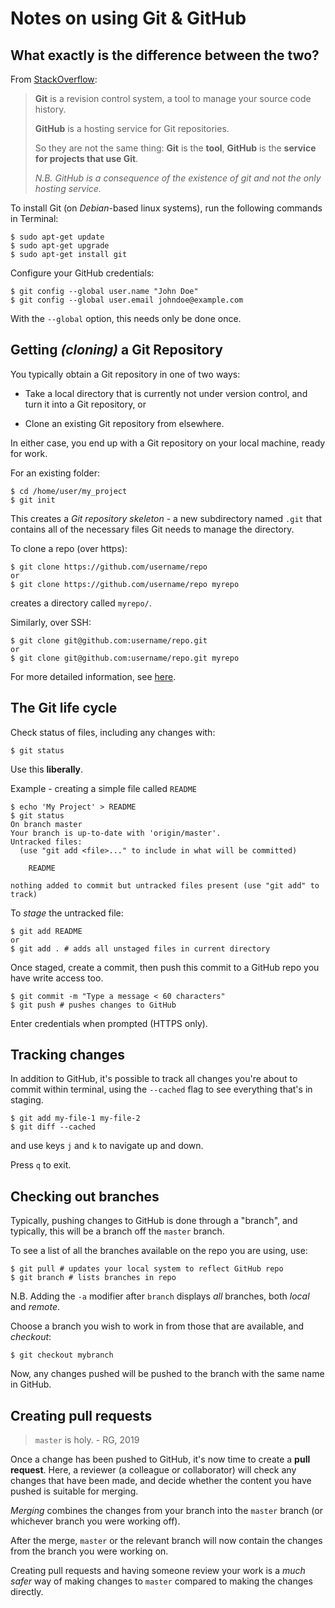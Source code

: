 # Notes on using Git & GitHub

## What exactly is the difference between the two?

From [StackOverflow](https://stackoverflow.com/questions/13321556/difference-between-git-and-github):

> **Git** is a revision control system, a tool to manage your source code history.
>
> **GitHub** is a hosting service for Git repositories.
>
> So they are not the same thing: **Git** is the **tool**, **GitHub** is the **service for projects that use Git**.
>
> *N.B. GitHub is a consequence of the existence of git and not the only hosting service.*

To install Git (on *Debian*-based linux systems), run the following commands in Terminal:

```shell
$ sudo apt-get update
$ sudo apt-get upgrade
$ sudo apt-get install git
```

Configure your GitHub credentials:

```shell
$ git config --global user.name "John Doe"
$ git config --global user.email johndoe@example.com
```

With the `--global` option, this needs only be done once.

## Getting *(cloning)* a Git Repository

You typically obtain a Git repository in one of two ways:

- Take a local directory that is currently not under version control, and turn it into a Git repository, or

- Clone an existing Git repository from elsewhere.

In either case, you end up with a Git repository on your local machine, ready for work.

For an existing folder:
```shell
$ cd /home/user/my_project
$ git init
```

This creates a *Git repository skeleton* - a new subdirectory named `.git` that contains all of the necessary files Git needs to manage the directory.

To clone a repo (over https):

```shell
$ git clone https://github.com/username/repo
or
$ git clone https://github.com/username/repo myrepo
```

creates a directory called `myrepo/`.

Similarly, over SSH:

```shell
$ git clone git@github.com:username/repo.git
or
$ git clone git@github.com:username/repo.git myrepo
```

For more detailed information, see [here](https://git-scm.com/book/en/v2/Git-Basics-Getting-a-Git-Repository).

## The Git life cycle

Check status of files, including any changes with:

```shell
$ git status
```

Use this **liberally**.

Example - creating a simple file called `README`

```shell
$ echo 'My Project' > README
$ git status
On branch master
Your branch is up-to-date with 'origin/master'.
Untracked files:
  (use "git add <file>..." to include in what will be committed)

    README

nothing added to commit but untracked files present (use "git add" to track)
```

To *stage* the untracked file:

```shell
$ git add README
or
$ git add . # adds all unstaged files in current directory
```

Once staged, create a commit, then push this commit to a GitHub repo you have write access too.

```shell
$ git commit -m "Type a message < 60 characters"
$ git push # pushes changes to GitHub
```

Enter credentials when prompted (HTTPS only).

## Tracking changes

In addition to GitHub, it's possible to track all changes you're about to commit within terminal, using the `--cached` flag to see everything that's in staging.

```shell
$ git add my-file-1 my-file-2
$ git diff --cached
```

and use keys `j` and `k` to navigate up and down.

Press `q` to exit.

## Checking out branches

Typically, pushing changes to GitHub is done through a "branch", and typically, this will be a branch off the `master` branch.

To see a list of all the branches available on the repo you are using, use:

```shell
$ git pull # updates your local system to reflect GitHub repo
$ git branch # lists branches in repo
```

N.B. Adding the `-a` modifier after `branch` displays *all* branches, both *local* and *remote*.

Choose a branch you wish to work in from those that are available, and *checkout*:

```shell
$ git checkout mybranch
```

Now, any changes pushed will be pushed to the branch with the same name in GitHub.

## Creating pull requests

> `master` is holy.
> \- RG, 2019

Once a change has been pushed to GitHub, it's now time to create a **pull request**. Here, a reviewer (a colleague or collaborator) will check any changes that have been made, and decide whether the content you have pushed is suitable for merging.

*Merging* combines the changes from your branch into the `master` branch (or whichever branch you were working off).

After the merge, `master` or the relevant branch will now contain the changes from the branch you were working on.

Creating pull requests and having someone review your work is a *much safer* way of making changes to `master` compared to making the changes directly.
